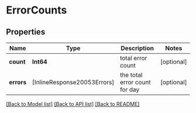 # ErrorCounts

## Properties
Name | Type | Description | Notes
------------ | ------------- | ------------- | -------------
**count** | **Int64** | total error count | [optional] 
**errors** | [InlineResponse20053Errors] | the total error count for day | [optional] 

[[Back to Model list]](../README.md#documentation-for-models) [[Back to API list]](../README.md#documentation-for-api-endpoints) [[Back to README]](../README.md)


